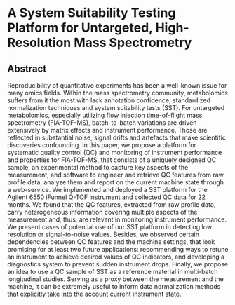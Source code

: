 # A System Suitability Testing Platform for Untargeted, High-Resolution Mass Spectrometry


## Abstract

Reproducibility of quantitative experiments has been a well-known issue for many omics fields. Within the mass spectrometry community, metabolomics suffers from it the most with lack annotation confidence, standardized normalization techniques and system suitability tests (SST). For untargeted metabolomics, especially utilizing flow injection time-of-flight mass spectrometry (FIA-TOF-MS), batch-to-batch variations are driven extensively by matrix effects and instrument performance. Those are reflected in substantial noise, signal drifts and artefacts that make scientific discoveries confounding.
In this paper, we propose a platform for systematic quality control (QC) and monitoring of instrument performance and properties for FIA-TOF-MS, that consists of a uniquely designed QC sample, an experimental method to capture key aspects of the measurement, and software to engineer and retrieve QC features from raw profile data, analyze them and report on the current machine state through a web-service.
We implemented and deployed a SST platform for the Agilent 6550 iFunnel Q-TOF instrument and collected QC data for 22 months. We found that the QC features, extracted from raw profile data, carry heterogeneous information covering multiple aspects of the measurement and, thus, are relevant in monitoring instrument performance. We present cases of potential use of our SST platform in detecting low resolution or signal-to-noise values. Besides, we observed certain dependencies between QC features and the machine settings, that look promising for at least two future applications: recommending ways to retune an instrument to achieve desired values of QC indicators, and developing a diagnostics system to prevent sudden instrument drops. Finally, we propose an idea to use a QC sample of SST as a reference material in multi-batch longitudinal studies. Serving as a proxy between the measurement and the machine, it can be extremely useful to inform data normalization methods that explicitly take into the account current instrument state.
